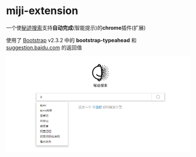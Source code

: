 # miji-extension
一个使[秘迹搜索](https://mijisou.com)支持**自动完成**(智能提示)的**chrome**插件(扩展)

使用了 [Bootstrap](https://github.com/twbs/bootstrap) v2.3.2 中的 **bootstrap-typeahead** 和 [suggestion.baidu.com](suggestion.baidu.com) 的返回值

![img](/screenshot.png)
